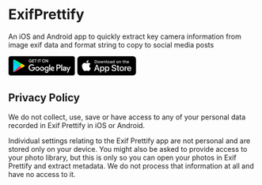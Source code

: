 # ExifPrettify

An iOS and Android app to quickly extract key camera information from image exif data and format string to copy to social media posts

<a href='https://play.google.com/store/apps/details?id=com.EinarArnason.exif_prettify&pcampaignid=pcampaignidMKT-Other-global-all-co-prtnr-py-PartBadge-Mar2515-1'><img height=40 alt='Get it on Google Play' src='https://raw.githubusercontent.com/EinarArnason/ExifPrettify/master/playstorebadge.svg'/></a>
<a href='https://apps.apple.com/us/app/id1532239274'>
  <img height=40 alt="Get it on App Store" src=https://raw.githubusercontent.com/EinarArnason/ExifPrettify/master/appstorebadge.svg />
</a>

## Privacy Policy

We do not collect, use, save or have access to any of your personal data recorded in Exif Prettify in iOS or Android.

Individual settings relating to the Exif Prettify app are not personal and are stored only on your device. You might also be asked to provide access to your photo library, but this is only so you can open your photos in Exif Prettify and extract metadata. We do not process that information at all and have no access to it.
